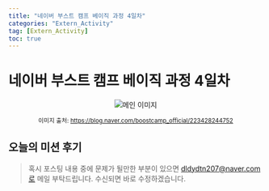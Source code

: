 ```yaml
---
title: "네이버 부스트 캠프 베이직 과정 4일차"
categories: "Extern_Activity"
tag: [Extern_Activity]
toc: true
---
```


# 네이버 부스트 캠프 베이직 과정 4일차

<div style="text-align: center;">
  <img src="https://imgur.com/d9YHxjc.png" alt="메인 이미지">
  <p style="font-size: smaller;">이미지 출처: <a href="https://blog.naver.com/boostcamp_official/223428244752">https://blog.naver.com/boostcamp_official/223428244752</a></p>
</div>

## 오늘의 미션 후기



> 혹시 포스팅 내용 중에 문제가 될만한 부분이 있으면 dldydtn207@naver.com로 메일 부탁드립니다. 
> 수신되면 바로 수정하겠습니다.